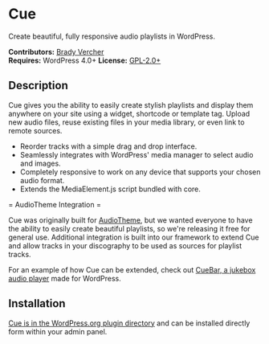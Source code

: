 # Cue

Create beautiful, fully responsive audio playlists in WordPress.

__Contributors:__ [Brady Vercher](https://twitter.com/bradyvercher)  
__Requires:__ WordPress 4.0+ 
__License:__ [GPL-2.0+](http://www.gnu.org/licenses/gpl-2.0.html)


## Description

Cue gives you the ability to easily create stylish playlists and display them anywhere on your site using a widget, shortcode or template tag. Upload new audio files, reuse existing files in your media library, or even link to remote sources.

* Reorder tracks with a simple drag and drop interface.
* Seamlessly integrates with WordPress' media manager to select audio and images.
* Completely responsive to work on any device that supports your chosen audio format.
* Extends the MediaElement.js script bundled with core.

= AudioTheme Integration =

Cue was originally built for [AudioTheme](https://audiotheme.com/?utm_source=github.com&utm_medium=link&utm_term=cue&utm_campaign=readmes), but we wanted everyone to have the ability to easily create beautiful playlists, so we're releasing it free for general use. Additional integration is built into our framework to extend Cue and allow tracks in your discography to be used as sources for playlist tracks.

For an example of how Cue can be extended, check out [CueBar, a jukebox audio player](https://demo.audiotheme.com/cuebar/?utm_source=github.com&utm_medium=link&utm_term=cue&utm_campaign=readmes) made for WordPress.

## Installation

[Cue is in the WordPress.org plugin directory](https://wordpress.org/plugins/cue/) and can be installed directly form within your admin panel.
